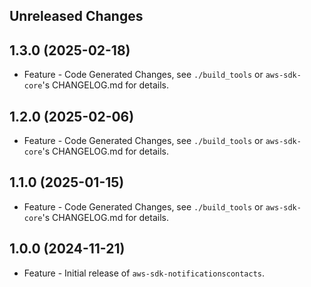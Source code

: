 Unreleased Changes
------------------

1.3.0 (2025-02-18)
------------------

* Feature - Code Generated Changes, see `./build_tools` or `aws-sdk-core`'s CHANGELOG.md for details.

1.2.0 (2025-02-06)
------------------

* Feature - Code Generated Changes, see `./build_tools` or `aws-sdk-core`'s CHANGELOG.md for details.

1.1.0 (2025-01-15)
------------------

* Feature - Code Generated Changes, see `./build_tools` or `aws-sdk-core`'s CHANGELOG.md for details.

1.0.0 (2024-11-21)
------------------

* Feature - Initial release of `aws-sdk-notificationscontacts`.

